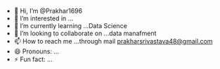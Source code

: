 - 👋 Hi, I’m @Prakhar1696
- 👀 I’m interested in ...
- 🌱 I’m currently learning ...Data Science
- 💞️ I’m looking to collaborate on ...data manafment 
- 📫 How to reach me ...through mail prakharsrivastava48@gmail.com
- 😄 Pronouns: ...
- ⚡ Fun fact: ...

<!---
Prakhar1696/Prakhar1696 is a ✨ special ✨ repository because its `README.md` (this file) appears on your GitHub profile.
You can click the Preview link to take a look at your changes.
--->
